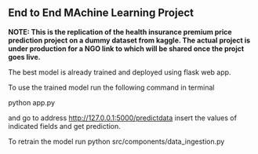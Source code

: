 ## End to End MAchine Learning Project

<b>NOTE: This is the replication of the health insurance premium price prediction project on a dummy dataset from kaggle. The actual project is under production for a NGO link to which will be shared once the projct goes live.</b>



The best model is already trained and deployed using flask web app.

To use the trained model run the following command in terminal

python app.py

and go to address http://127.0.0.1:5000/predictdata insert the values of indicated fields and get prediction.

To retrain the model run 
python src/components/data_ingestion.py
